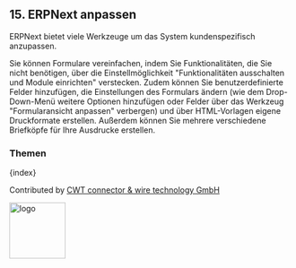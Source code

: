 ## 15. ERPNext anpassen

ERPNext bietet viele Werkzeuge um das System kundenspezifisch anzupassen.

Sie können Formulare vereinfachen, indem Sie Funktionalitäten, die Sie nicht benötigen, über die Einstellmöglichkeit "Funktionalitäten ausschalten und Module einrichten" verstecken. Zudem können Sie benutzerdefinierte Felder hinzufügen, die Einstellungen des Formulars ändern (wie dem Drop-Down-Menü weitere Optionen hinzufügen oder Felder über das Werkzeug "Formularansicht anpassen" verbergen) und über HTML-Vorlagen eigene Druckformate erstellen. Außerdem können Sie mehrere verschiedene Briefköpfe für Ihre Ausdrucke erstellen.

### Themen

{index}

Contributed by <A HREF="http://www.cwt-kabel.de">CWT connector & wire technology GmbH</A>

<A HREF="http://www.cwt-kabel.de"><IMG alt="logo" src="http://www.cwt-assembly.com/sites/all/images/logo.png" height=100></A>
